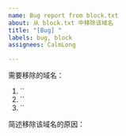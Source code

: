 ```yaml
---
name: Bug report from block.txt
about: 从 block.txt 中移除该域名
title: "[Bug] "
labels: bug, block
assignees: CalmLong

---
```


需要移除的域名：

1. ``
2. ``
3. ``

简述移除该域名的原因：
